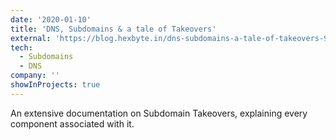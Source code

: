 ```yaml
---
date: '2020-01-10'
title: 'DNS, Subdomains & a tale of Takeovers'
external: 'https://blog.hexbyte.in/dns-subdomains-a-tale-of-takeovers-99b50297abac'
tech:
  - Subdomains
  - DNS
company: ''
showInProjects: true
---
```


An extensive documentation on Subdomain Takeovers, explaining every component associated with it.
